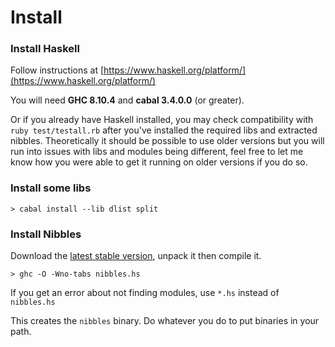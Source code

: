 # Install

### Install Haskell
Follow instructions at [https://www.haskell.org/platform/](https://www.haskell.org/platform/)

You will need **GHC 8.10.4** and **cabal 3.4.0.0** (or greater).

Or if you already have Haskell installed, you may check compatibility with `ruby test/testall.rb` after you've installed the required libs and extracted nibbles. Theoretically it should be possible to use older versions but you will run into issues with libs and modules being different, feel free to let me know how you were able to get it running on older versions if you do so.

### Install some libs

	> cabal install --lib dlist split

### Install Nibbles
Download the [latest stable version](https://nibbles.golf/nibbles-latest.tgz), unpack it then compile it.

	> ghc -O -Wno-tabs nibbles.hs

If you get an error about not finding modules, use `*.hs` instead of `nibbles.hs`

This creates the `nibbles` binary. Do whatever you do to put binaries in your path.
